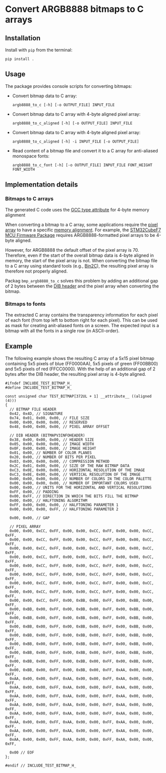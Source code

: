 # Convert ARGB8888 bitmaps to C arrays

## Installation

Install with `pip` from the terminal:

```
pip install .
```

## Usage

The package provides console scripts for converting bitmaps:

- Convert bitmap data to C array:
  ```
  argb8888_to_c [-h] [-o OUTPUT_FILE] INPUT_FILE
  ```

- Convert bitmap data to C array with 4-byte aligned pixel array:
  ```
  argb8888_to_c_aligned [-h] [-o OUTPUT_FILE] INPUT_FILE
  ```

- Convert bitmap data to C array with 4-byte aligned pixel array:
  ```
  argb8888_to_c_aligned [-h] -i INPUT_FILE [-o OUTPUT_FILE]
  ```

- Read content of a bitmap file and convert it to a C array for anti-aliased monospace fonts:
  ```
  argb8888_to_c_font [-h] [-o OUTPUT_FILE] INPUT_FILE FONT_HEIGHT FONT_WIDTH
  ```

## Implementation details

### Bitmaps to C arrays

The generated C code uses the [GCC type attribute](https://gcc.gnu.org/onlinedocs/gcc-3.3/gcc/Type-Attributes.html) for 4-byte memory alignment

When converting a bitmap to a C array, some applications require the [pixel array](https://en.wikipedia.org/wiki/BMP_file_format#Pixel_storage) to have a specific [memory alignment](https://www.songho.ca/misc/alignment/dataalign.html).
For example, the [STM32CubeF7 MCU Firmware Package](https://github.com/STMicroelectronics/STM32CubeF7) requires ARGB8888-formatted pixel arrays to be 4-byte aligned.

However, for ARGB8888 the default offset of the pixel array is 70. 
Therefore, even if the start of the overall bitmap data is 4-byte aligned in memory, the start of the pixel array is not.
When converting the bitmap file to a C array using standard tools (e.g., [Bin2C](https://www.segger.com/free-utilities/bin2c/)), the resulting pixel array is therefore not properly aligned.

Packag `bmp_argb8888_to_c` solves this problem by adding an additional gap of 2 bytes between the [DIB header](https://en.wikipedia.org/wiki/BMP_file_format#DIB_header_(bitmap_information_header)) and the pixel array when converting the bitmap.

### Bitmaps to fonts

The extracted C array contains the transparency information for each pixel of each font (from top left to bottom right for each pixel).
This can be used as mask for creating anit-aliased fonts on a screen.
The expected input is a bitmap with all the fonts in a single row (in ASCII-order).

## Example

The following example shows the resulting C array of a 5x15 pixel bitmap containing 5x5 pixels of blue (FF0000AA), 5x5 pixels of green (FF00BB00) and 5x5 pixels of red (FFCC0000).
With the help of an additional gap of 2 bytes after the DIB header, the resulting pixel array is 4-byte aligned.

```
#ifndef INCLUDE_TEST_BITMAP_H_
#define INCLUDE_TEST_BITMAP_H_

const unsigned char TEST_BITMAP[372UL + 1] __attribute__ ((aligned (4)))
{
  // BITMAP FILE HEADER
  0x42, 0x4D, // SIGNATURE
  0x74, 0x01, 0x00, 0x00, // FILE SIZE
  0x00, 0x00, 0x00, 0x00, // RESERVED
  0x48, 0x00, 0x00, 0x00, // PIXEL ARRAY OFFSET

  // DIB HEADER (BITMAPV3INFOHEADER)
  0x38, 0x00, 0x00, 0x00, // HEADER SIZE
  0x05, 0x00, 0x00, 0x00, // IMAGE WIDTH
  0x0F, 0x00, 0x00, 0x00, // IMAGE HEIGHT
  0x01, 0x00, // NUMBER OF COLOR PLANES
  0x20, 0x00, // NUMBER OF BITS PER PIXEL
  0x03, 0x00, 0x00, 0x00, // COMPRESSION METHOD
  0x2C, 0x01, 0x00, 0x00, // SIZE OF THE RAW BITMAP DATA
  0xC3, 0x0E, 0x00, 0x00, // HORIZONTAL RESOLUTION OF THE IMAGE
  0xC3, 0x0E, 0x00, 0x00, // VERTICAL RESOLUTION OF THE IMAGE
  0x00, 0x00, 0x00, 0x00, // NUMBER OF COLORS IN THE COLOR PALETTE
  0x00, 0x00, 0x00, 0x00, // NUMBER OF IMPORTANT COLORS USED
  0x00, 0x00, // UNITS FOR THE HORIZONTAL AND VERTICAL RESOLUTIONS
  0xFF, 0x00, // PADDING
  0x00, 0xFF, // DIRECTION IN WHICH THE BITS FILL THE BITMAP
  0x00, 0x00, // HALFTONING ALGORITHM
  0xFF, 0x00, 0x00, 0x00, // HALFTONING PARAMETER 1
  0x00, 0x00, 0x00, 0xFF, // HALFTONING PARAMETER 2

  0x00, 0x00, // GAP

  // PIXEL ARRAY
  0x00, 0x00, 0xCC, 0xFF, 0x00, 0x00, 0xCC, 0xFF, 0x00, 0x00, 0xCC, 0xFF,
  0x00, 0x00, 0xCC, 0xFF, 0x00, 0x00, 0xCC, 0xFF, 0x00, 0x00, 0xCC, 0xFF,
  0x00, 0x00, 0xCC, 0xFF, 0x00, 0x00, 0xCC, 0xFF, 0x00, 0x00, 0xCC, 0xFF,
  0x00, 0x00, 0xCC, 0xFF, 0x00, 0x00, 0xCC, 0xFF, 0x00, 0x00, 0xCC, 0xFF,
  0x00, 0x00, 0xCC, 0xFF, 0x00, 0x00, 0xCC, 0xFF, 0x00, 0x00, 0xCC, 0xFF,
  0x00, 0x00, 0xCC, 0xFF, 0x00, 0x00, 0xCC, 0xFF, 0x00, 0x00, 0xCC, 0xFF,
  0x00, 0x00, 0xCC, 0xFF, 0x00, 0x00, 0xCC, 0xFF, 0x00, 0x00, 0xCC, 0xFF,
  0x00, 0x00, 0xCC, 0xFF, 0x00, 0x00, 0xCC, 0xFF, 0x00, 0x00, 0xCC, 0xFF,
  0x00, 0x00, 0xCC, 0xFF, 0x00, 0xBB, 0x00, 0xFF, 0x00, 0xBB, 0x00, 0xFF,
  0x00, 0xBB, 0x00, 0xFF, 0x00, 0xBB, 0x00, 0xFF, 0x00, 0xBB, 0x00, 0xFF,
  0x00, 0xBB, 0x00, 0xFF, 0x00, 0xBB, 0x00, 0xFF, 0x00, 0xBB, 0x00, 0xFF,
  0x00, 0xBB, 0x00, 0xFF, 0x00, 0xBB, 0x00, 0xFF, 0x00, 0xBB, 0x00, 0xFF,
  0x00, 0xBB, 0x00, 0xFF, 0x00, 0xBB, 0x00, 0xFF, 0x00, 0xBB, 0x00, 0xFF,
  0x00, 0xBB, 0x00, 0xFF, 0x00, 0xBB, 0x00, 0xFF, 0x00, 0xBB, 0x00, 0xFF,
  0x00, 0xBB, 0x00, 0xFF, 0x00, 0xBB, 0x00, 0xFF, 0x00, 0xBB, 0x00, 0xFF,
  0x00, 0xBB, 0x00, 0xFF, 0x00, 0xBB, 0x00, 0xFF, 0x00, 0xBB, 0x00, 0xFF,
  0x00, 0xBB, 0x00, 0xFF, 0x00, 0xBB, 0x00, 0xFF, 0xAA, 0x00, 0x00, 0xFF,
  0xAA, 0x00, 0x00, 0xFF, 0xAA, 0x00, 0x00, 0xFF, 0xAA, 0x00, 0x00, 0xFF,
  0xAA, 0x00, 0x00, 0xFF, 0xAA, 0x00, 0x00, 0xFF, 0xAA, 0x00, 0x00, 0xFF,
  0xAA, 0x00, 0x00, 0xFF, 0xAA, 0x00, 0x00, 0xFF, 0xAA, 0x00, 0x00, 0xFF,
  0xAA, 0x00, 0x00, 0xFF, 0xAA, 0x00, 0x00, 0xFF, 0xAA, 0x00, 0x00, 0xFF,
  0xAA, 0x00, 0x00, 0xFF, 0xAA, 0x00, 0x00, 0xFF, 0xAA, 0x00, 0x00, 0xFF,
  0xAA, 0x00, 0x00, 0xFF, 0xAA, 0x00, 0x00, 0xFF, 0xAA, 0x00, 0x00, 0xFF,
  0xAA, 0x00, 0x00, 0xFF, 0xAA, 0x00, 0x00, 0xFF, 0xAA, 0x00, 0x00, 0xFF,
  0xAA, 0x00, 0x00, 0xFF, 0xAA, 0x00, 0x00, 0xFF, 0xAA, 0x00, 0x00, 0xFF,

  0x00 // EOF
};

#endif // INCLUDE_TEST_BITMAP_H_
```